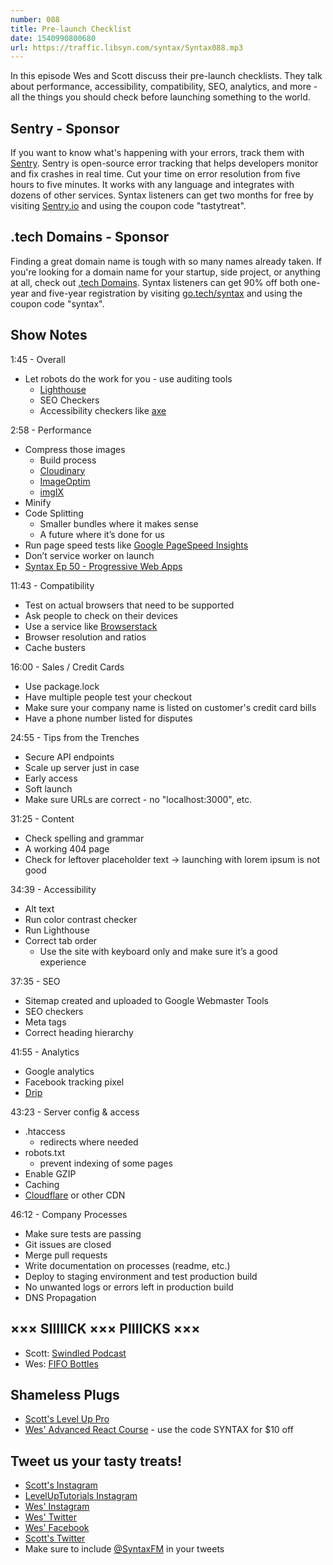 ```yaml
---
number: 088
title: Pre-launch Checklist
date: 1540990800680
url: https://traffic.libsyn.com/syntax/Syntax088.mp3
---
```


In this episode Wes and Scott discuss their pre-launch checklists. They talk about performance, accessibility, compatibility, SEO, analytics, and more - all the things you should check before launching something to the world.

## Sentry - Sponsor

If you want to know what's happening with your errors, track them with [Sentry](https://sentry.io/). Sentry is open-source error tracking that helps developers monitor and fix crashes in real time. Cut your time on error resolution from five hours to five minutes. It works with any language and integrates with dozens of other services. Syntax listeners can get two months for free by visiting [Sentry.io](https://sentry.io/) and using the coupon code "tastytreat".

## .tech Domains - Sponsor

Finding a great domain name is tough with so many names already taken. If you're looking for a domain name for your startup, side project, or anything at all, check out [.tech Domains](https://get.tech). Syntax listeners can get 90% off both one-year and five-year registration by visiting [go.tech/syntax](https://go.tech/syntax) and using the coupon code "syntax".

## Show Notes

1:45 - Overall

* Let robots do the work for you - use auditing tools
  * [Lighthouse](https://github.com/GoogleChrome/lighthouse)
  * SEO Checkers
  * Accessibility checkers like [axe](https://www.deque.com/axe/)

2:58 - Performance

* Compress those images
  * Build process
  * [Cloudinary](https://cloudinary.com/)
  * [ImageOptim](https://imageoptim.com)
  * [imgIX](https://www.imgix.com/)
* Minify
* Code Splitting
  * Smaller bundles where it makes sense
  * A future where it’s done for us
* Run page speed tests like [Google PageSpeed Insights](https://developers.google.com/speed/pagespeed/insights/)
* Don’t service worker on launch
* [Syntax Ep 50 - Progressive Web Apps](https://syntax.fm/show/050/progressive-web-apps)

11:43 - Compatibility

* Test on actual browsers that need to be supported
* Ask people to check on their devices
* Use a service like [Browserstack](https://www.browserstack.com/)
* Browser resolution and ratios
* Cache busters

16:00 - Sales / Credit Cards

* Use package.lock
* Have multiple people test your checkout
* Make sure your company name is listed on customer's credit card bills
* Have a phone number listed for disputes

24:55 - Tips from the Trenches

* Secure API endpoints
* Scale up server just in case
* Early access 
* Soft launch
* Make sure URLs are correct - no "localhost:3000", etc. 

31:25 - Content

* Check spelling and grammar
* A working 404 page
* Check for leftover placeholder text → launching with lorem ipsum is not good

34:39 - Accessibility

* Alt text 
* Run color contrast checker
* Run Lighthouse
* Correct tab order
  * Use the site with keyboard only and make sure it’s a good experience

37:35 - SEO

* Sitemap created and uploaded to Google Webmaster Tools
* SEO checkers
* Meta tags
* Correct heading hierarchy

41:55 - Analytics

* Google analytics
* Facebook tracking pixel
* [Drip](https://www.drip.com/)


43:23 - Server config & access

* .htaccess
  * redirects where needed
* robots.txt 
  * prevent indexing of some pages
* Enable GZIP
* Caching
* [Cloudflare](https://www.cloudflare.com/) or other CDN

46:12 - Company Processes

* Make sure tests are passing
* Git issues are closed
* Merge pull requests
* Write documentation on processes (readme, etc.)
* Deploy to staging environment and test production build
* No unwanted logs or errors left in production build
* DNS Propagation

## ××× SIIIIICK ××× PIIIICKS ×××

* Scott: [Swindled Podcast](http://swindledpodcast.com/)
* Wes: [FIFO Bottles](https://amzn.to/2R6V2jX)

## Shameless Plugs

* [Scott's Level Up Pro](https://LevelUpTutorials.com/pro)
* [Wes' Advanced React Course](https://advancedreact.com/) - use the code SYNTAX for $10 off

## Tweet us your tasty treats!

* [Scott's Instagram](https://www.instagram.com/stolinski/)
* [LevelUpTutorials Instagram](https://www.instagram.com/LevelUpTutorials/)
* [Wes' Instagram](https://www.instagram.com/wesbos/)
* [Wes' Twitter](https://twitter.com/wesbos)
* [Wes' Facebook](https://www.facebook.com/wesbos.developer)
* [Scott's Twitter](https://twitter.com/stolinski)
* Make sure to include [@SyntaxFM](https://twitter.com/SyntaxFM) in your tweets